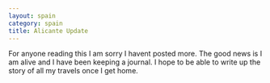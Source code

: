 ```yaml
---
layout: spain
category: spain
title: Alicante Update
---
```


For anyone reading this I am sorry I havent posted more. The good news is I am alive and I have been keeping a journal. I hope to be able to write up the story of all my travels once I get home.
